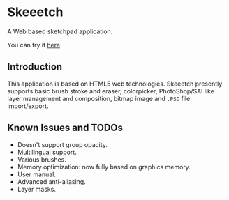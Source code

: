 # Skeeetch

A Web based sketchpad application.

You can try it [here](https://iraka-c.github.io/Skeeetch/gl/index.html).

## Introduction

This application is based on HTML5 web technologies. Skeeetch presently supports basic brush stroke and eraser, colorpicker, PhotoShop/SAI like layer management and composition, bitmap image and `.PSD` file import/export.

## Known Issues and TODOs

* Doesn't support group opacity.
* Multilingual support.
* Various brushes.
* Memory optimization: now fully based on graphics memory.
* User manual.
* Advanced anti-aliasing.
* Layer masks.
